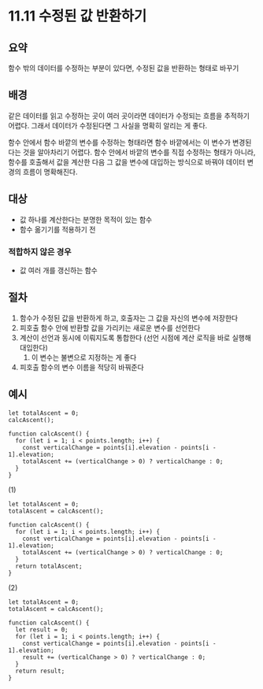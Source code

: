# 11.11 수정된 값 반환하기

## 요약

함수 밖의 데이터를 수정하는 부분이 있다면, 수정된 값을 반환하는 형태로 바꾸기

## 배경

같은 데이터를 읽고 수정하는 곳이 여러 곳이라면 데이터가 수정되는 흐름을 추적하기 어렵다. 그래서 데이터가 수정된다면 그 사실을 명확히 알리는 게 좋다.

함수 안에서 함수 바깥의 변수를 수정하는 형태라면 함수 바깥에서는 이 변수가 변경된다는 것을 알아차리기 어렵다. 함수 안에서 바깥의 변수를 직접 수정하는 형태가 아니라, 함수를 호출해서 값을 계산한 다음 그 값을
변수에 대입하는 방식으로 바꿔야 데이터 변경의 흐름이 명확해진다.

## 대상

- 값 하나를 계산한다는 분명한 목적이 있는 함수
- 함수 옮기기를 적용하기 전

### 적합하지 않은 경우

- 값 여러 개를 갱신하는 함수

## 절차

1. 함수가 수정된 값을 반환하게 하고, 호출자는 그 값을 자신의 변수에 저장한다
2. 피호출 함수 안에 반환할 값을 가리키는 새로운 변수를 선언한다
3. 계산이 선언과 동시에 이뤄지도록 통합한다 (선언 시점에 계산 로직을 바로 실행해 대입한다)
    1. 이 변수는 불변으로 지정하는 게 좋다
4. 피호출 함수의 변수 이름을 적당히 바꿔준다

## 예시

```tsx
let totalAscent = 0;
calcAscent();

function calcAscent() {
  for (let i = 1; i < points.length; i++) {
    const verticalChange = points[i].elevation - points[i - 1].elevation;
    totalAscent += (verticalChange > 0) ? verticalChange : 0;
  }
}
```

(1)

```tsx
let totalAscent = 0;
totalAscent = calcAscent();

function calcAscent() {
  for (let i = 1; i < points.length; i++) {
    const verticalChange = points[i].elevation - points[i - 1].elevation;
    totalAscent += (verticalChange > 0) ? verticalChange : 0;
  }
  return totalAscent;
}
```

(2)

```tsx
let totalAscent = 0;
totalAscent = calcAscent();

function calcAscent() {
  let result = 0;
  for (let i = 1; i < points.length; i++) {
    const verticalChange = points[i].elevation - points[i - 1].elevation;
    result += (verticalChange > 0) ? verticalChange : 0;
  }
  return result;
}
```
